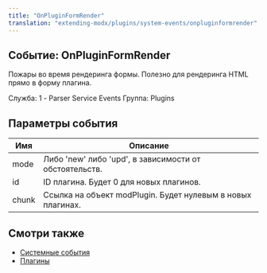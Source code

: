 ```yaml
---
title: "OnPluginFormRender"
translation: "extending-modx/plugins/system-events/onpluginformrender"
---
```


## Событие: OnPluginFormRender

Пожары во время рендеринга формы. Полезно для рендеринга HTML прямо в форму плагина.

Служба: 1 - Parser Service Events
Группа: Plugins

## Параметры события

| Имя   | Описание                                                    |
| ----- | ----------------------------------------------------------- |
| mode  | Либо 'new' либо 'upd', в зависимости от обстоятельств.      |
| id    | ID плагина. Будет 0 для новых плагинов.                     |
| chunk | Ссылка на объект modPlugin. Будет нулевым в новых плагинах. |

## Смотри также

- [Системные события](extending-modx/plugins/system-events "Системные события")
- [Плагины](extending-modx/plugins "Плагины")
